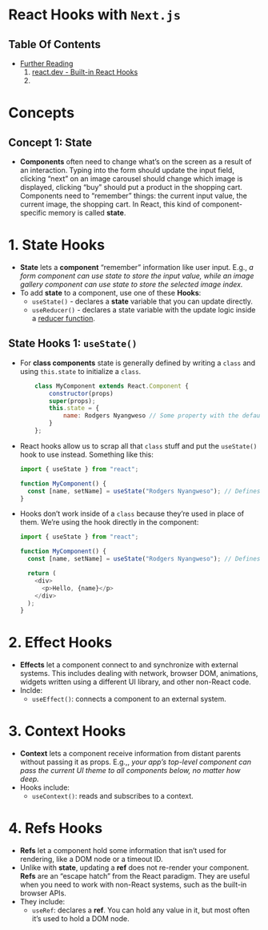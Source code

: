 # React Hooks with `Next.js`

## Table Of Contents

- [Further Reading]()
  1. [react.dev - Built-in React Hooks](https://react.dev/reference/react/hooks)
  2.

# Concepts

## Concept 1: State

- **Components** often need to change what’s on the screen as a result of an interaction. Typing into the form should update the input field, clicking “next” on an image carousel should change which image is displayed, clicking “buy” should put a product in the shopping cart. Components need to “remember” things: the current input value, the current image, the shopping cart. In React, this kind of component-specific memory is called **state**.

# 1. State Hooks

- **State** lets a **component** “remember” information like user input. E.g., _a form component can use state to store the input value, while an image gallery component can use state to store the selected image index._
- To add **state** to a component, use one of these **Hooks**:
  - `useState()` - declares a **state** variable that you can update directly.
  - `useReducer()` - declares a state variable with the update logic inside a [reducer function](https://react.dev/learn/extracting-state-logic-into-a-reducer).

## State Hooks 1: `useState()`

- For **class components** state is generally defined by writing a `class` and using `this.state` to initialize a `class`.
  ```js
      class MyComponent extends React.Component {
          constructor(props)
          super(props);
          this.state = {
              name: Rodgers Nyangweso // Some property with the default state value
          }
      };
  ```
- React hooks allow us to scrap all that `class` stuff and put the `useState()` hook to use instead. Something like this:

  ```js
  import { useState } from "react";

  function MyComponent() {
    const [name, setName] = useState("Rodgers Nyangweso"); // Defines state variable (name) and call (setName) -- both of which can be named anything
  }
  ```

- Hooks don’t work inside of a `class` because they’re used in place of them. We’re using the hook directly in the component:

  ```js
  import { useState } from "react";

  function MyComponent() {
    const [name, setName] = useState("Rodgers Nyangweso"); // Defines state variable (name) and call (setName) -- both of which can be named anything

    return (
      <div>
        <p>Hello, {name}</p>
      </div>
    );
  }
  ```

# 2. Effect Hooks

- **Effects** let a component connect to and synchronize with external systems. This includes dealing with network, browser DOM, animations, widgets written using a different UI library, and other non-React code.
- Inclde:
  - `useEffect()`: connects a component to an external system.

# 3. Context Hooks

- **Context** lets a component receive information from distant parents without passing it as props. E.g.,, _your app’s top-level component can pass the current UI theme to all components below, no matter how deep._
- Hooks include:
  - `useContext()`: reads and subscribes to a context.

# 4. Refs Hooks

- **Refs** let a component hold some information that isn’t used for rendering, like a DOM node or a timeout ID.
- Unlike with **state**, updating a **ref** does not re-render your component. **Refs** are an “escape hatch” from the React paradigm. They are useful when you need to work with non-React systems, such as the built-in browser APIs.
- They include:
  - `useRef`: declares a **ref**. You can hold any value in it, but most often it’s used to hold a DOM node.
